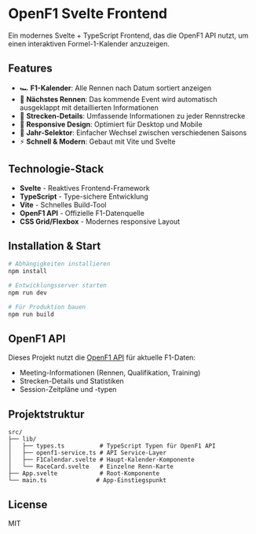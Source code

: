 # OpenF1 Svelte Frontend

Ein modernes Svelte + TypeScript Frontend, das die OpenF1 API nutzt, um einen interaktiven Formel-1-Kalender anzuzeigen.

## Features

- 🏎️ **F1-Kalender**: Alle Rennen nach Datum sortiert anzeigen
- 📅 **Nächstes Rennen**: Das kommende Event wird automatisch ausgeklappt mit detaillierten Informationen
- 🏁 **Strecken-Details**: Umfassende Informationen zu jeder Rennstrecke
- 📱 **Responsive Design**: Optimiert für Desktop und Mobile
- 🔄 **Jahr-Selektor**: Einfacher Wechsel zwischen verschiedenen Saisons
- ⚡ **Schnell & Modern**: Gebaut mit Vite und Svelte

## Technologie-Stack

- **Svelte** - Reaktives Frontend-Framework
- **TypeScript** - Type-sichere Entwicklung
- **Vite** - Schnelles Build-Tool
- **OpenF1 API** - Offizielle F1-Datenquelle
- **CSS Grid/Flexbox** - Modernes responsive Layout

## Installation & Start

```bash
# Abhängigkeiten installieren
npm install

# Entwicklungsserver starten
npm run dev

# Für Produktion bauen
npm run build
```

## OpenF1 API

Dieses Projekt nutzt die [OpenF1 API](https://openf1.org/) für aktuelle F1-Daten:
- Meeting-Informationen (Rennen, Qualifikation, Training)
- Strecken-Details und Statistiken
- Session-Zeitpläne und -typen

## Projektstruktur

```
src/
├── lib/
│   ├── types.ts          # TypeScript Typen für OpenF1 API
│   ├── openf1-service.ts # API Service-Layer
│   ├── F1Calendar.svelte # Haupt-Kalender-Komponente
│   └── RaceCard.svelte   # Einzelne Renn-Karte
├── App.svelte            # Root-Komponente
└── main.ts              # App-Einstiegspunkt
```

## License

MIT
